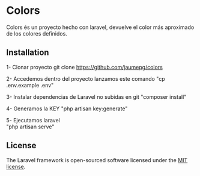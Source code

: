 
# Colors

Colors és un proyecto hecho con laravel, devuelve el color más aproximado de los colores definidos.

## Installation

1- Clonar proyecto
git clone https://github.com/jaumepg/colors

2- Accedemos dentro del proyecto lanzamos este comando 
"cp .env.example .env"

3- Instalar dependencias de Laravel no subidas en git 
"composer install"

4- Generamos la KEY 
"php artisan key:generate"

5- Ejecutamos laravel 	
"php artisan serve"

## License

The Laravel framework is open-sourced software licensed under the [MIT license](https://opensource.org/licenses/MIT).
